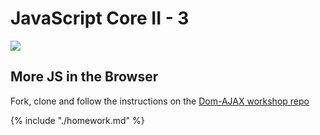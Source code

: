 # JavaScript Core II - 3

![](https://img.shields.io/badge/status-draft-darkred.svg)

## More JS in the Browser

Fork, clone and follow the instructions on the [Dom-AJAX workshop repo](https://github.com/CodeYourFuture/dom-ajax-repo)

{% include "./homework.md" %}
